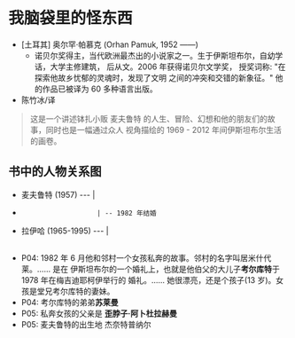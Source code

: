 # 我脑袋里的怪东西
- [土耳其] 奥尔罕·帕慕克 (Orhan Pamuk, 1952 ——)
    + 诺贝尔奖得主，当代欧洲最杰出的小说家之一。生于伊斯坦布尔，自幼学话，大学主修建筑，
      后从文。2006 年获得诺贝尔文学奖， 授奖词称: "在探索他故乡忧郁的灵魂时，发现了文明
      之间的冲突和交错的新象征。" 他的作品已被译为 60 多种语言出版。
- 陈竹冰/译

> 这是一个讲述钵扎小贩 麦夫鲁特 的人生、冒险、幻想和他的朋友们的故事，同时也是一幅通过众人
  视角描绘的 1969 - 2012 年间伊斯坦布尔生活的画卷。


## 书中的人物关系图
- 麦夫鲁特 (1957)     --- |
-                        | -- 1982 年结婚
- 拉伊哈 (1965-1995)  --- |


## 
- P04: 1982 年 6 月他和邻村一个女孩私奔的故事。邻村的名字叫居米什代莱。...... 是在
  伊斯坦布尔的一个婚礼上，也就是他伯父的大儿子**考尔库特**于 1978 年在梅吉迪耶柯伊举行的
  婚礼。...... 她很漂亮，还是个孩子(13 岁)。女孩是堂兄考尔库特的妻妹。 
- P04: 考尔库特的弟弟**苏莱曼**
- P05: 私奔女孩的父亲是 **歪脖子·阿卜杜拉赫曼**
- P05: 麦夫鲁特的出生地 杰奈特普纳尔